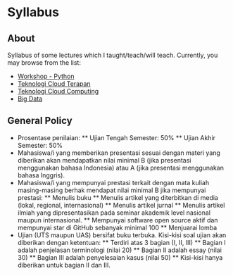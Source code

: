 # Syllabus

## About

Syllabus of some lectures which I taught/teach/will teach. Currently, you may browse from the list:

* [Workshop - Python](workshop-python.md)
* [Teknologi Cloud Terapan](teknologi-cloud-terapan.md)
* [Teknologi Cloud Computing](teknologi-cloud-computing.md)
* [Big Data](bigdata.md)

## General Policy

* Prosentase penilaian:
  ** Ujian Tengah Semester: 50%
  ** Ujian Akhir Semester: 50%
* Mahasiswa/i yang memberikan presentasi sesuai dengan materi yang diberikan akan mendapatkan nilai minimal B (jika presentasi menggunakan bahasa Indonesia) atau A (jika presentasi menggunakan bahasa Inggris).
* Mahasiswa/i yang mempunyai prestasi terkait dengan mata kuliah masing-masing berhak mendapat nilai minimal B jika mempunyai prestasi:
  ** Menulis buku
  ** Menulis artikel yang diterbitkan di media (lokal, regional, internasional)
  ** Menulis artikel jurnal
  ** Menulis artikel ilmiah yang dipresentasikan pada seminar akademik level nasional maupun internasional.
  ** Mempunyai software open source aktif dan mempunyai star di GitHub sebanyak minimal 100 
  ** Menjuarai lomba
* Ujian (UTS maupun UAS) bersifat buku terbuka. Kisi-kisi soal ujian akan diberikan dengan ketentuan:
  ** Terdiri atas 3 bagian (I, II, III)
  ** Bagian I adalah penjelasan terminologi (nilai 20)
  ** Bagian II adalah essay (nilai 30)
  ** Bagian III adalah penyelesaian kasus (nilai 50)
  ** Kisi-kisi hanya diberikan untuk bagian II dan III.

